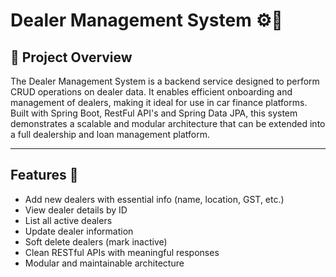 # Dealer Management System ⚙️💼

## 📘 Project Overview

The Dealer Management System is a backend service designed to perform CRUD operations on dealer data. It enables efficient onboarding and management of dealers, making it ideal for use in car finance platforms. Built with Spring Boot, RestFul API's and Spring Data JPA, this system demonstrates a scalable and modular architecture that can be extended into a full dealership and loan management platform.

---

## Features 🚀 

- Add new dealers with essential info (name, location, GST, etc.)
- View dealer details by ID
- List all active dealers
- Update dealer information
- Soft delete dealers (mark inactive)
- Clean RESTful APIs with meaningful responses
- Modular and maintainable architecture
